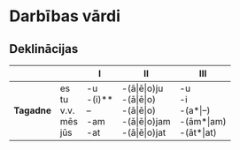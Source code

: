 Darbības vārdi
==============

Deklinācijas
------------

| | | I | II | III |
|---|---|---|---|---|
|**Tagadne**|es<br>tu<br>v.v.<br>mēs<br>jūs|-u<br>-(i)\*\*<br>–<br>-am<br>-at|-(ā\|ē\|o)ju<br>-(ā\|ē\|o)<br>-(ā\|ē\|o)<br>-(ā\|ē\|o)jam<br>-(ā\|ē\|o)jat|-u<br>-i<br>-(a\*\|–)<br>-(ām\*\|am)<br>-(āt\*\|at)|
